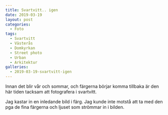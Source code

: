 ```yaml
---
title: Svartvitt.. igen
date: 2019-03-19
layout: post
categories:
  - Foto
tags:
  - Svartvitt
  - Västerås
  - Domkyrkan
  - Street photo
  - Urban
  - Arkitektur
galleries:
  - 2019-03-19-svartvitt-igen
---
```


Innan det blir vår och sommar, och färgerna börjar komma tillbaka är den här tiden tacksam att fotografera i svartvitt. 

Jag kastar in en inledande bild i färg. Jag kunde inte motstå att ta med den pga de fina färgerna och ljuset som strömmar in i bilden.
